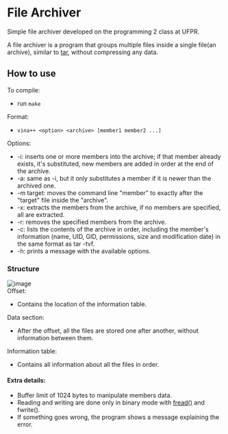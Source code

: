 # File Archiver
Simple file archiver developed on the programming 2 class at UFPR.

A file archiver is a program that groups multiple files inside a single file(an archive), similar to [tar](https://en.wikipedia.org/wiki/Tar_(computing)), without compressing any data.

## How to use
To compile:
  * run ```make```

Format:  
  * ```vina++ <option> <archive> [member1 member2 ...]```

Options:
* -i: inserts one or more members into the archive; if that member already exists, it's substituted, new members are added in order at the end of the archive.
* -a: same as -i, but it only substitutes a member if it is newer than the archived one.
* -m target: moves the command line "member" to exactly after the "target" file inside the "archive".
* -x: extracts the members from the archive, if no members are specified, all are extracted.
* -r: removes the specified members from the archive.
* -c: lists the contents of the archive in order, including the member's information (name, UID, GID, permissions, size and modification date) in the same format as tar -tvf.
* -h: prints a message with the available options.

### Structure
![image](https://github.com/user-attachments/assets/133319e3-e3cb-4bcf-9c55-469fbe03fbca)  
Offset:
* Contains the location of the information table.
  
Data section:
* After the offset, all the files are stored one after another, without information between them.
  
Information table:
* Contains all information about all the files in order.


#### Extra details:
* Buffer limit of 1024 bytes to manipulate members data.
* Reading and writing are done only in binary mode with [fread()](https://man7.org/linux/man-pages/man3/fread.3.html) and fwrite().
* If something goes wrong, the program shows a message explaining the error.
